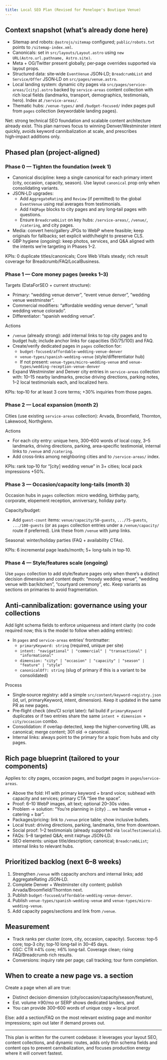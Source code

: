 ```yaml
---
title: Local SEO Plan (Revised for Penelope's Boutique Venue)
---
```


## Context snapshot (what’s already done here)

- Sitemap and robots: `@astrojs/sitemap` configured; `public/robots.txt` points to `/sitemap-index.xml`.
- Canonicals: set in `src/layouts/Layout.astro` using `new URL(Astro.url.pathname, Astro.site)`.
- Meta + OG/Twitter present globally; per‑page overrides supported via layout props.
- Structured data: site‑wide `EventVenue` JSON‑LD; `BreadcrumbList` and `Service/Offer` JSON‑LD on `src/pages/venue.astro`.
- Local landing system: dynamic city pages via `src/pages/service-areas/[city].astro` backed by `service-areas` content collection with rich local fields (landmarks, transport, demographics, testimonials, hero). Index at `/service-areas/`.
- Thematic hubs: `/venue-types/` and `/budget-focused/` index pages pull from `pages` collection (keywordable landing pages).

Net: strong technical SEO foundation and scalable content architecture already exist. This plan narrows focus to winning Denver/Westminster intent quickly, avoids keyword cannibalization at scale, and prescribes high‑impact additions only.

## Phased plan (project‑aligned)

### Phase 0 — Tighten the foundation (week 1)

- Canonical discipline: keep a single canonical for each primary intent (city, occasion, capacity, season). Use layout `canonical` prop only when consolidating variants.
- JSON‑LD upgrades:
  - Add `AggregateRating` and `Review` (if permitted) to the global `EventVenue` using real averages from testimonials.
  - Add `FAQPage` blocks to city pages and any long‑tail pages with questions.
  - Ensure `BreadcrumbList` on key hubs: `/service-areas/`, `/venue/`, `/catering`, and city pages.
- Media: convert hero/gallery JPGs to WebP where feasible; keep originals for fallbacks; set explicit width/height to preserve CLS.
- GBP hygiene (ongoing): keep photos, services, and Q&A aligned with the intents we’re targeting in Phases 1–2.

KPIs: 0 duplicate titles/canonicals; Core Web Vitals steady; rich result coverage for Breadcrumb/FAQ/LocalBusiness.

### Phase 1 — Core money pages (weeks 1–3)

Targets (DataForSEO + current structure):

- Primary: “wedding venue denver”, “event venue denver”, “wedding venue westminster”.
- Commercial modifiers: “affordable wedding venue denver”, “small wedding venue colorado”.
- Differentiator: “spanish wedding venue”.

Actions

- `/venue` (already strong): add internal links to top city pages and to budget hub; include anchor links for capacities (50/75/100) and FAQ.
- Create/verify dedicated pages in `pages` collection for:
  - `budget-focused/affordable-wedding-venue-denver`
  - `venue-types/spanish-wedding-venue` (style/differentiator hub)
  - If not present: `venue-types/micro-wedding-venue` and `venue-types/wedding-reception-venue-denver`
- Expand Westminster and Denver city entries in `service-areas` collection with: 10–15 nearby landmarks, precise driving directions, parking notes, 1–2 local testimonials each, and localized hero.

KPIs: top‑10 for at least 3 core terms; +30% inquiries from those pages.

### Phase 2 — Local expansion (month 2)

Cities (use existing `service-areas` collection): Arvada, Broomfield, Thornton, Lakewood, Northglenn.

Actions

- For each city entry: unique hero, 300–600 words of local copy, 3–5 landmarks, driving directions, parking, area‑specific testimonial, internal links to `/venue` and `/catering`.
- Add cross‑links among neighboring cities and to `/service-areas/` index.

KPIs: rank top‑10 for “[city] wedding venue” in 3+ cities; local pack impressions +50%.

### Phase 3 — Occasion/capacity long‑tails (month 3)

Occasion hubs in `pages` collection: micro wedding, birthday party, corporate, elopement reception, anniversary, holiday party.

Capacity/budget:

- Add `guest-count` items: `venue/capacity/50-guests`, `.../75-guests`, `.../100-guests` (or as `pages` collection entries under a `/venue/capacity/` route if preferred). Link these from `/venue` with jump links.

Seasonal: winter/holiday parties (FAQ + availability CTAs).

KPIs: 6 incremental page leads/month; 5+ long‑tails in top‑10.

### Phase 4 — Style/features scale (ongoing)

Use `pages` collection to add style/feature pages only when there’s a distinct decision dimension and content depth: “moody wedding venue”, “wedding venue with bar/kitchen”, “courtyard ceremony”, etc. Keep variants as sections on primaries to avoid fragmentation.

## Anti‑cannibalization: governance using your collections

Add light schema fields to enforce uniqueness and intent clarity (no code required now; this is the model to follow when adding entries):

- In `pages` and `service-areas` entries’ frontmatter:
  - `primaryKeyword: string` (required, unique per site)
  - `intent: "navigational" | "commercial" | "transactional" | "informational"`
  - `dimension: "city" | "occasion" | "capacity" | "season" | "feature" | "style"`
  - `canonicalOf?: string` (slug of primary if this is a variant to be consolidated)

Process

- Single‑source registry: add a simple `src/content/keyword-registry.json` (id, url, primaryKeyword, intent, dimension). Keep it updated in the same PR as new pages.
- Pre‑flight check (dev/CI script later): fail build if `primaryKeyword` duplicates or if two entries share the same `intent + dimension + city/occasion` combo.
- Consolidation: if overlap detected, keep the higher‑converting URL as canonical; merge content; 301 old → canonical.
- Internal links: always point to the primary for a topic from hubs and city pages.

## Rich page blueprint (tailored to your components)

Applies to: city pages, occasion pages, and budget pages in `pages`/`service-areas`.

- Above the fold: H1 with primary keyword + brand voice; subhead with capacity and services; primary CTA “See the space”.
- Proof: 6–10 WebP images, alt text; optional 20–30s video.
- Problem → solution: “You’re planning in {city} … we handle venue + catering + bar”.
- Packages/pricing: link to `/venue` price table; show inclusive bullets.
- Local trust: driving directions, parking, landmarks, time from downtown.
- Social proof: 1–2 testimonials (already supported via `localTestimonials`).
- FAQs: 5–8 targeted Q&A; emit `FAQPage` JSON‑LD.
- SEO elements: unique title/description; canonical; `BreadcrumbList`; internal links to relevant hubs.

## Prioritized backlog (next 6–8 weeks)

1) Strengthen `/venue` with capacity anchors and internal links; add AggregateRating JSON‑LD.  
2) Complete Denver + Westminster city content; publish Arvada/Broomfield/Thornton next.  
3) Publish `budget-focused/affordable-wedding-venue-denver`.  
4) Publish `venue-types/spanish-wedding-venue` and `venue-types/micro-wedding-venue`.  
5) Add capacity pages/sections and link from `/venue`.

## Measurement

- Track ranks per cluster (core, city, occasion, capacity). Success: top‑5 core; top‑3 city; top‑10 long‑tail in 30–45 days.
- GSC: CTR ≥4% core; ≥6% long‑tail. Coverage clean; rising FAQ/Breadcrumb rich results.
- Conversions: inquiry rate per page; call tracking; tour form completion.

## When to create a new page vs. a section

Create a page when all are true:

- Distinct decision dimension (city/occasion/capacity/season/feature),
- Est. volume ≥90/mo or SERP shows dedicated landers, and
- You can provide 300–600 words of unique copy + local proof.

Else: add a section/FAQ on the most relevant existing page and monitor impressions; spin out later if demand proves out.

---

This plan is written for the current codebase: it leverages your layout SEO, content collections, and dynamic routes, adds only thin schema fields and content ops to prevent cannibalization, and focuses production energy where it will convert fastest.


